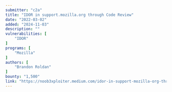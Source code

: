 ```yaml
---
submitter: "c2a"
title: "IDOR in support.mozilla.org through Code Review"
date: "2022-03-02"
added: "2024-11-03"
description: ""
vulnerabilities: [
    "IDOR"
]
programs: [
    "Mozilla"
]
authors: [
    "Brandon Roldan"
]
bounty: "1,500"
link: "https://noob3xploiter.medium.com/idor-in-support-mozilla-org-through-code-review-ff2aa8ea1201"
---
```




